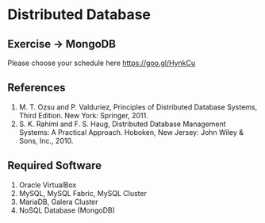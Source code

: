 # Distributed Database
## Exercise → MongoDB
Please choose your schedule here https://goo.gl/HynkCu

## References
1.  M. T. Ozsu and P. Valduriez, Principles of Distributed Database Systems, Third Edition. New York: Springer, 2011.
2. S. K. Rahimi and F. S. Haug, Distributed Database Management Systems: A Practical Approach. Hoboken, New Jersey: John Wiley & Sons, Inc., 2010.


## Required Software
1. Oracle VirtualBox
2. MySQL, MySQL Fabric, MySQL Cluster
4. MariaDB, Galera Cluster
5. NoSQL Database (MongoDB)
